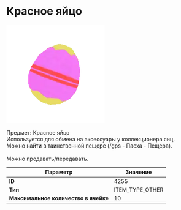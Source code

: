 # Красное яйцо

![Item Image](../img/4255.webp?raw=true)

Предмет: Красное яйцо<br>Используется для обмена на аксессуары у коллекционера яиц.<br>Можно найти в таинственной пещере (/gps - Пасха - Пещера).<br><br>Можно продавать/передавать.


| Параметр | Значение |
|----------|----------|
| **ID** | 4255 |
| **Тип** | ITEM_TYPE_OTHER |
| **Максимальное количество в ячейке** | 10 |

